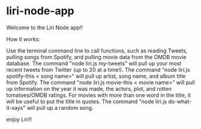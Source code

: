 # liri-node-app


Welcome to the Liri Node app!!

How it works:

Use the terminal command line to call functions, such as reading Tweets, pulling songs from Spotify, and pulling movie data from the OMDB movie database. 
The command "node liri.js my-tweets" will pull up your most recent tweets from Twitter (up to 20 at a time!).
The command "node liri.js spotify-this < song name>" will pull up artist, song name, and album title from Spotify.
The command "node liri.js movie-this < movie name>" will pull up information on the year it was made, the actors, plot, and rotten tomatoes/OMDB ratings. For movies with more than one word in the title, it will be useful to put the title in quotes.
The command "node liri.js do-what-it-says" will pull up a random song.

enjoy Liri!!
